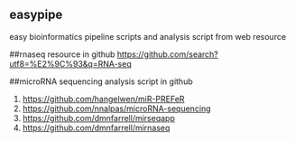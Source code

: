 ## easypipe
easy bioinformatics pipeline scripts and analysis script from web resource

##rnaseq resource in github
https://github.com/search?utf8=%E2%9C%93&q=RNA-seq

##microRNA sequencing analysis script in github
1. https://github.com/hangelwen/miR-PREFeR
2. https://github.com/nnalpas/microRNA-sequencing
3. https://github.com/dmnfarrell/mirseqapp
4. https://github.com/dmnfarrell/mirnaseq
